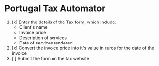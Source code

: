 # Portugal Tax Automator
1. [x] Enter the details of the Tax form, which include:
    - Client's name
    - Invoice price
    - Description of services
    - Date of services rendered
2. [x] Convert the invoice price into it's value in euros for the date of the invoice
3. [ ] Submit the form on the tax website